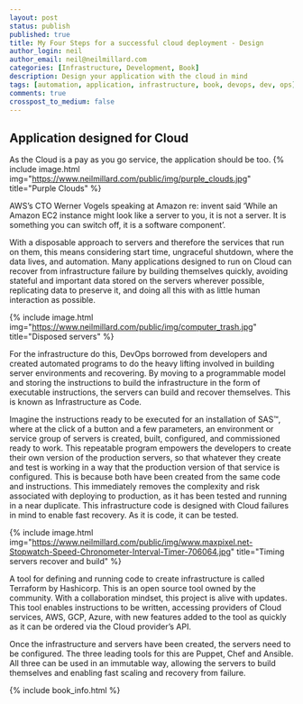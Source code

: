 ```yaml
---
layout: post
status: publish
published: true
title: My Four Steps for a successful cloud deployment - Design
author_login: neil
author_email: neil@neilmillard.com
categories: [Infrastructure, Development, Book]
description: Design your application with the cloud in mind
tags: [automation, application, infrastructure, book, devops, dev, ops]
comments: true
crosspost_to_medium: false
---
```

Application designed for Cloud
------------
As the Cloud is a pay as you go service, the application should be too.
{% include image.html
      img="https://www.neilmillard.com/public/img/purple_clouds.jpg"
      title="Purple Clouds" %}

AWS’s CTO Werner Vogels speaking at Amazon re: invent said
‘While an Amazon EC2 instance might look like a server to you, it is not a server.
It is something you can switch off, it is a software component’.

With a disposable approach to servers and therefore the services that run on them,
this means considering start time, ungraceful shutdown, where the data lives,
and automation.
Many applications designed to run on Cloud can recover from infrastructure failure by
building themselves quickly, avoiding stateful and important data stored on the servers
wherever possible, replicating data to preserve it, and doing all this with as little human
interaction as possible.

{% include image.html
      img="https://www.neilmillard.com/public/img/computer_trash.jpg"
      title="Disposed servers" %}

For the infrastructure do this, DevOps borrowed from developers and created automated
programs to do the heavy lifting involved in building server environments and recovering.
By moving to a programmable model and storing the instructions to build the infrastructure
in the form of executable instructions, the servers can build and recover themselves. This
is known as Infrastructure as Code.

Imagine the instructions ready to be executed for an installation of SAS™, where at the click
of a button and a few parameters, an environment or service group of servers is created,
built, configured, and commissioned ready to work. This repeatable program empowers the
developers to create their own version of the production servers, so that whatever they
create and test is working in a way that the production version of that service is configured.
This is because both have been created from the same code and instructions. This immediately
removes the complexity and risk associated with deploying to production, as it has been
tested and running in a near duplicate.
This infrastructure code is designed with Cloud failures in mind to enable fast recovery.
As it is code, it can be tested.

{% include image.html
      img="https://www.neilmillard.com/public/img/www.maxpixel.net-Stopwatch-Speed-Chronometer-Interval-Timer-706064.jpg"
      title="Timing servers recover and build" %}

A tool for defining and running code to create infrastructure is called Terraform by
Hashicorp. This is an open source tool owned by the community. With a collaboration mindset,
this project is alive with updates. This tool enables instructions to be written, accessing
providers of Cloud services, AWS, GCP, Azure, with new features added to the tool as quickly
as it can be ordered via the Cloud provider’s API.

Once the infrastructure and servers have been created, the servers need to be configured.
The three leading tools for this are Puppet, Chef and Ansible. All three can be used in an
immutable way, allowing the servers to build themselves and enabling fast scaling and
recovery from failure.

{% include book_info.html %}
